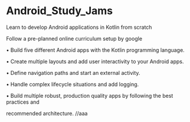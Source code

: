 # Android_Study_Jams

Learn to develop Android applications in Kotlin from scratch

Follow a pre-planned online curriculum setup by google

• Build five different Android apps with the Kotlin programming language.

• Create multiple layouts and add user interactivity to your Android apps.

• Define navigation paths and start an external activity.

• Handle complex lifecycle situations and add logging.

• Build multiple robust, production quality apps by following the best practices and

recommended architecture.
//aaa